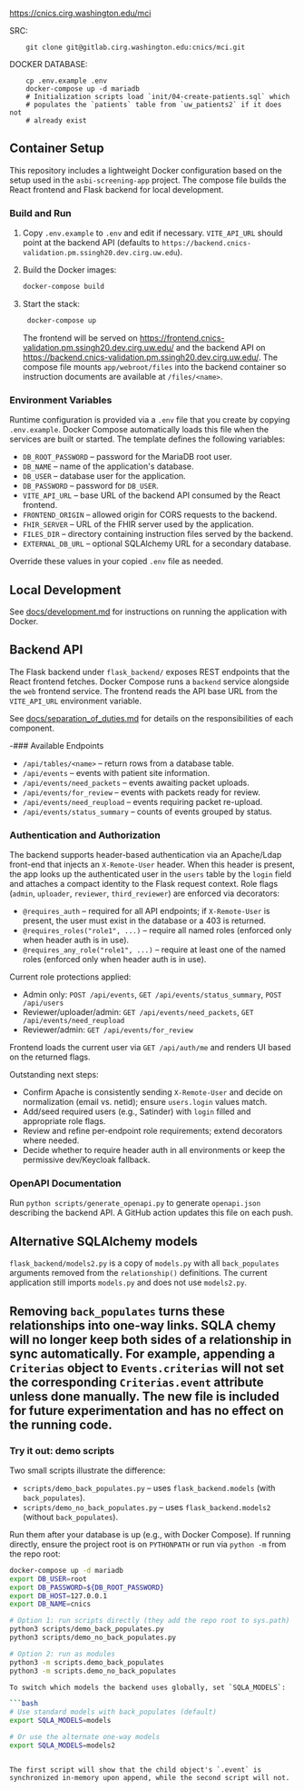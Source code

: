 https://cnics.cirg.washington.edu/mci

SRC:

        git clone git@gitlab.cirg.washington.edu:cnics/mci.git

DOCKER DATABASE:

        cp .env.example .env
        docker-compose up -d mariadb
        # Initialization scripts load `init/04-create-patients.sql` which
        # populates the `patients` table from `uw_patients2` if it does not
        # already exist

## Container Setup

This repository includes a lightweight Docker configuration based on the setup used in the `asbi-screening-app` project. The compose file builds the React frontend and Flask backend for local development.

### Build and Run

1. Copy `.env.example` to `.env` and edit if necessary. `VITE_API_URL` should
   point at the backend API (defaults to `https://backend.cnics-validation.pm.ssingh20.dev.cirg.uw.edu`).
2. Build the Docker images:

   ```bash
   docker-compose build
   ```

3. Start the stack:

   ```bash
    docker-compose up
    ```

    The frontend will be served on <https://frontend.cnics-validation.pm.ssingh20.dev.cirg.uw.edu/> and the backend API
    on <https://backend.cnics-validation.pm.ssingh20.dev.cirg.uw.edu/>.
    The compose file mounts `app/webroot/files` into the backend container so
    instruction documents are available at `/files/<name>`.

### Environment Variables

Runtime configuration is provided via a `.env` file that you create by
copying `.env.example`. Docker Compose automatically loads this file when the
services are built or started. The template defines the following variables:

- `DB_ROOT_PASSWORD` – password for the MariaDB root user.
- `DB_NAME` – name of the application's database.
- `DB_USER` – database user for the application.
- `DB_PASSWORD` – password for `DB_USER`.
- `VITE_API_URL` – base URL of the backend API consumed by the React frontend.
- `FRONTEND_ORIGIN` – allowed origin for CORS requests to the backend.
- `FHIR_SERVER` – URL of the FHIR server used by the application.
- `FILES_DIR` – directory containing instruction files served by the backend.
- `EXTERNAL_DB_URL` – optional SQLAlchemy URL for a secondary database.

Override these values in your copied `.env` file as needed.

## Local Development

See [docs/development.md](docs/development.md) for instructions on running the application with Docker.


## Backend API


The Flask backend under `flask_backend/` exposes REST endpoints that the React frontend fetches. Docker Compose runs a `backend` service alongside the `web` frontend service. The frontend reads the API base URL from the `VITE_API_URL` environment variable.

See [docs/separation_of_duties.md](docs/separation_of_duties.md) for details on the responsibilities of each component.

-### Available Endpoints

- `/api/tables/<name>` – return rows from a database table.
- `/api/events` – events with patient site information.
- `/api/events/need_packets` – events awaiting packet uploads.
- `/api/events/for_review` – events with packets ready for review.
- `/api/events/need_reupload` – events requiring packet re-upload.
- `/api/events/status_summary` – counts of events grouped by status.

### Authentication and Authorization

The backend supports header-based authentication via an Apache/Ldap front-end that injects an `X-Remote-User` header. When this header is present, the app looks up the authenticated user in the `users` table by the `login` field and attaches a compact identity to the Flask request context. Role flags (`admin`, `uploader`, `reviewer`, `third_reviewer`) are enforced via decorators:

- `@requires_auth` – required for all API endpoints; if `X-Remote-User` is present, the user must exist in the database or a 403 is returned.
- `@requires_roles("role1", ...)` – require all named roles (enforced only when header auth is in use).
- `@requires_any_role("role1", ...)` – require at least one of the named roles (enforced only when header auth is in use).

Current role protections applied:

- Admin only: `POST /api/events`, `GET /api/events/status_summary`, `POST /api/users`
- Reviewer/uploader/admin: `GET /api/events/need_packets`, `GET /api/events/need_reupload`
- Reviewer/admin: `GET /api/events/for_review`

Frontend loads the current user via `GET /api/auth/me` and renders UI based on the returned flags.

Outstanding next steps:

- Confirm Apache is consistently sending `X-Remote-User` and decide on normalization (email vs. netid); ensure `users.login` values match.
- Add/seed required users (e.g., Satinder) with `login` filled and appropriate role flags.
- Review and refine per-endpoint role requirements; extend decorators where needed.
- Decide whether to require header auth in all environments or keep the permissive dev/Keycloak fallback.

### OpenAPI Documentation

Run `python scripts/generate_openapi.py` to generate `openapi.json` describing
the backend API. A GitHub action updates this file on each push.

## Alternative SQLAlchemy models

`flask_backend/models2.py` is a copy of `models.py` with all `back_populates`
arguments removed from the `relationship()` definitions. The current
application still imports `models.py` and does not use `models2.py`.

Removing `back_populates` turns these relationships into one‑way links. SQLA
chemy will no longer keep both sides of a relationship in sync automatically.
For example, appending a `Criterias` object to `Events.criterias` will not set
the corresponding `Criterias.event` attribute unless done manually. The new
file is included for future experimentation and has no effect on the running
code.
---

### Try it out: demo scripts

Two small scripts illustrate the difference:

- `scripts/demo_back_populates.py` – uses `flask_backend.models` (with `back_populates`).
- `scripts/demo_no_back_populates.py` – uses `flask_backend.models2` (without `back_populates`).

Run them after your database is up (e.g., with Docker Compose). If running directly, ensure the project root is on `PYTHONPATH` or run via `python -m` from the repo root:

```bash
docker-compose up -d mariadb
export DB_USER=root
export DB_PASSWORD=${DB_ROOT_PASSWORD}
export DB_HOST=127.0.0.1
export DB_NAME=cnics

# Option 1: run scripts directly (they add the repo root to sys.path)
python3 scripts/demo_back_populates.py
python3 scripts/demo_no_back_populates.py

# Option 2: run as modules
python3 -m scripts.demo_back_populates
python3 -m scripts.demo_no_back_populates

To switch which models the backend uses globally, set `SQLA_MODELS`:

```bash
# Use standard models with back_populates (default)
export SQLA_MODELS=models

# Or use the alternate one-way models
export SQLA_MODELS=models2
```
```

The first script will show that the child object's `.event` is synchronized in-memory upon append, while the second script will not.